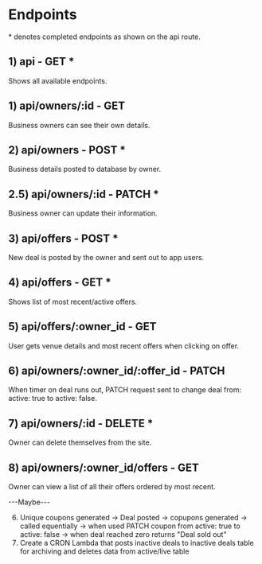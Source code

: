 # Endpoints

\* denotes completed endpoints as shown on the api route.

## 1) api - GET \*

Shows all available endpoints.

## 1) api/owners/:id - GET

Business owners can see their own details.

## 2) api/owners - POST \*

Business details posted to database by owner.

## 2.5) api/owners/:id - PATCH \*

Business owner can update their information.

## 3) api/offers - POST \*

New deal is posted by the owner and sent out to app users.

## 4) api/offers - GET \*

Shows list of most recent/active offers.

## 5) api/offers/:owner_id - GET

User gets venue details and most recent offers when clicking on offer.

## 6) api/owners/:owner_id/:offer_id - PATCH

When timer on deal runs out, PATCH request sent to change deal from: active: true to active: false.

## 7) api/owners/:id - DELETE \*

Owner can delete themselves from the site.

## 8) api/owners/:owner_id/offers - GET

Owner can view a list of all their offers ordered by most recent.

---Maybe---

6. Unique coupons generated -> Deal posted -> copupons generated -> called equentially -> when used PATCH coupon from active: true to active: false -> when deal reached zero returns "Deal sold out"
7. Create a CRON Lambda that posts inactive deals to inactive deals table for archiving and deletes data from active/live table
